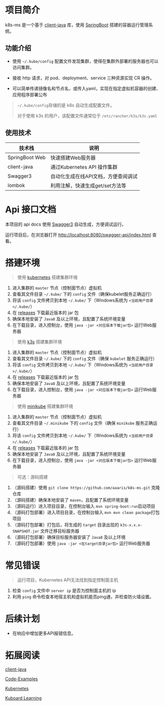 # 项目简介

k8s-ms 是一个基于 [client-java](https://github.com/kubernetes-client/java) 库，使用 [SpringBoot](https://github.com/spring-projects/spring-boot) 搭建的容器运行管理系统。

## 功能介绍

- 使用 `~/.kube/config` 配置文件发现集群，使得在集群外部署的服务器也可以访问集群。

- 接收 http 请求，对 pod、deployment、service 三种资源实现 CR 操作。

- 可以简单传递镜像名和节点名，或传入yaml，实现在指定虚拟机容器的创建、应用程序部署公布

> `~/.kube/config`存储的是 k8s 自动生成配置文件。
>
> 对于使用 k3s 的用户，该配置文件通常位于 `/etc/rancher/k3s/k3s.yaml`

## 使用技术

| 技术栈            | 说明                    |
|----------------|-----------------------|
| SpringBoot Web | 快速搭建Web服务器            |
| client-java    | 通过Kubernetes API 操作集群 |
| Swagger3       | 自动化生成在线API文档，方便查阅调试   |
| lombok         | 利用注解，快速生成get/set方法等   |

# Api 接口文档

本项目的 api docs 使用 [Swagger3](https://github.com/swagger-api/swagger-core) 自动生成，方便调试运行。

运行项目后，在浏览器打开 [http://localhost:8080/swagger-api/index.html](http://localhost:8080/swagger-api/index.html) 查看。

# 搭建环境

> 使用 [kubernetes](https://kubernetes.io/) 搭建集群环境

1. 进入集群的 `master` 节点（控制面节点）虚拟机
2. 查看其文件目录 `~/.kube/` 下的 `config` 文件（确保kubelet服务正确运行）
3. 将该 `config` 文件拷贝到本地 `~/.kube/` 下（Windows系统为 `<当前用户目录>/.kube/`）
4. 在 [releases](https://github.com/aaaris/k8s-ms/releases) 下载最近版本的 jar 包
5. 确保本地安装了 `Java8` 及以上环境，且配置了系统环境变量
6. 在下载目录，进入控制台，使用 `java -jar <对应版本下载jar包>` 运行Web服务器

> 使用 [k3s](https://k3s.io) 搭建集群环境

1. 进入集群的 `master` 节点（控制面节点）虚拟机
2. 查看其文件目录 `~/.kube/` 下的 `config` 文件（确保 `kubelet` 服务正确运行）
3. 将该 `config` 文件拷贝到本地 `~/.kube/` 下（Windows系统为 `<当前用户目录>/.kube/`）
4. 在 [releases](https://github.com/aaaris/k8s-ms/releases) 下载最近版本的 jar 包
5. 确保本地安装了 `Java8` 及以上环境，且配置了系统环境变量
6. 在下载目录，进入控制台，使用 `java -jar <对应版本下载jar包>` 运行Web服务器

> 使用 [minikube](https://minikube.sigs.k8s.io/docs/) 搭建集群环境

1. 进入集群的 `master` 节点（控制面节点）虚拟机
2. 查看其文件目录 `~/.minikube` 下的 `config` 文件（确保 `minikube` 服务正确运行）
3. 将该 `config` 文件拷贝到本地 `~/.kube/` 下（Windows系统为 `<当前用户目录>/.kube/`）
4. 在 [releases](https://github.com/aaaris/k8s-ms/releases) 下载最近版本的 jar 包
5. 确保本地安装了 `Java8` 及以上环境，且配置了系统环境变量
6. 在下载目录，进入控制台，使用 `java -jar <对应版本下载jar包>` 运行Web服务器 

>可选：源码搭建

1. （源码搭建）使用 `git clone https://github.com/aaaris/k8s-ms.git` 克隆仓库
2. （源码搭建）确保本地安装了 `maven`，且配置了系统环境变量
3. （源码运行）进入项目目录，在控制台输入 `mvn spring-boot:run`启动项目
4. （源码打包部署）进入项目目录，在控制台输入 `mvn mvn clean package`打包项目
5. （源码打包部署）打包后，将生成的 `target` 目录出现的 `k3s-x.x.x-SNAPSHOT.jar` 文件迁移目标服务器
6. （源码打包部署）确保目标服务器安装了 `Java8` 及以上环境
7. （源码打包部署）使用 `java -jar <在target目录jar包>` 运行Web服务器

# 常见错误

> 运行项目，Kubernetes API无法找到指定控制面主机

1. 检查 `config` 文件中 `server ip` 是否为控制面主机的 ip
2. 利用 `ping` 命令检查本地宿主机和虚拟机能否ping通，并检查防火墙设置。

# 后续计划

- 在响应中增加更多API报错信息。

# 拓展阅读

[client-java](https://github.com/kubernetes-client/java)

[Code-Examples](https://github.com/kubernetes-client/java/wiki/3.-Code-Examples)

[Kubernetes](https://kubernetes.io/)

[Kuboard Learning](https://kuboard.cn/learning/)




